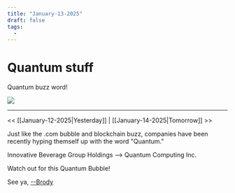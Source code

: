 ```yaml
---
title: "January-13-2025"
draft: false
tags:
  -
---
```


<div class="article-header green-white">

<div>

<div class="decorative-element"></div>

# Quantum stuff

Quantum buzz word!

</div>

<img loading="lazy" role="img" src="./cat_excited.png">

</div>

---
<< [[January-12-2025|Yesterday]] 
| [[January-14-2025|Tomorrow]] >>

Just like the .com bubble and blockchain buzz, companies have been recently hyping themself up with the word "Quantum."

Innovative Beverage Group Holdings --> Quantum Computing Inc.

Watch out for this Quantum Bubble!

See ya, <a target="_blank" rel="noopener noreferrer" href="https://www.brodypen.com/">--Brody<a>
